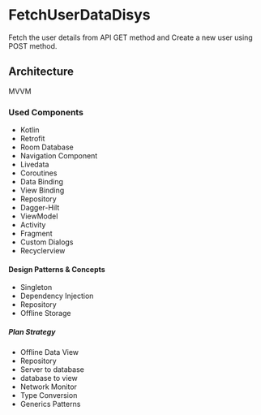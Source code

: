 # FetchUserDataDisys
 Fetch the user details from API GET method and Create a new user using POST method.

 ## Architecture 
MVVM

### Used Components
* Kotlin
* Retrofit
* Room Database
* Navigation Component
* Livedata
* Coroutines
* Data Binding
* View Binding
* Repository
* Dagger-Hilt
* ViewModel
* Activity
* Fragment
* Custom Dialogs
* Recyclerview
  
#### Design Patterns & Concepts
* Singleton
* Dependency Injection
* Repository
* Offline Storage

##### Plan Strategy
* Offline Data View
* Repository
* Server to database
* database to view
* Network Monitor
* Type Conversion
* Generics Patterns

